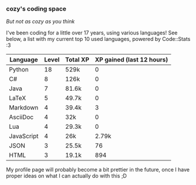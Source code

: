 ### cozy's coding space
*But not as cozy as you think*

I've been coding for a little over 17 years, using various languages! See below, a list with my current top 10 used languages, powered by Code::Stats :3
    
| Language | Level | Total XP | XP gained (last 12 hours) |
| --- | --- | --- | --- |
| Python | 18 | 529k | 0 |
| C# | 8 | 126k | 0 |
| Java | 7 | 81.6k | 0 |
| LaTeX | 5 | 49.7k | 0 |
| Markdown | 4 | 39.4k | 3 |
| AsciiDoc | 4 | 32k | 0 |
| Lua | 4 | 29.3k | 0 |
| JavaScript | 4 | 26k | 2.79k |
| JSON | 3 | 25.5k | 76 |
| HTML | 3 | 19.1k | 894 |
    
My profile page will probably become a bit prettier in the future, once I have proper ideas on what I can actually do with this ;D